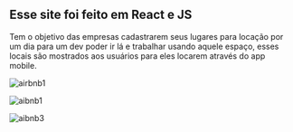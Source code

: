 ## Esse site foi feito em React e JS
Tem o objetivo das empresas cadastrarem seus lugares para locação por um dia para um dev poder ir lá
e trabalhar usando aquele espaço, esses locais são mostrados aos usuários para eles locarem através do app mobile.

![airbnb1](https://github.com/annamarcomini/AirbnbTech/assets/116853315/2f9cf414-ec2d-42b2-820e-3dd1ca983dec)

![aibnb1](https://github.com/annamarcomini/AirbnbTech/assets/116853315/b2bc07b7-54fc-4994-91fc-34add21991a1)

![aibnb3](https://github.com/annamarcomini/AirbnbTech/assets/116853315/7a44444a-e333-4913-84df-d8c36c83dc85)


